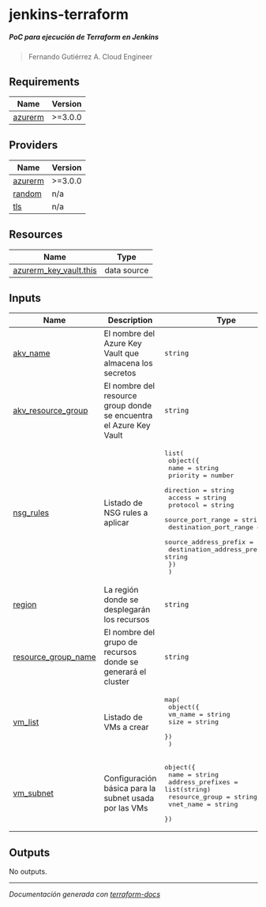 <!-- BEGIN_TF_DOCS -->
# jenkins-terraform
##### PoC para ejecución de Terraform en Jenkins  
>Fernando Gutiérrez A.
>Cloud Engineer

## Requirements

| Name | Version |
|------|---------|
| <a name="requirement_azurerm"></a> [azurerm](#requirement\_azurerm) | >=3.0.0 |

## Providers

| Name | Version |
|------|---------|
| <a name="provider_azurerm"></a> [azurerm](#provider\_azurerm) | >=3.0.0 |
| <a name="provider_random"></a> [random](#provider\_random) | n/a |
| <a name="provider_tls"></a> [tls](#provider\_tls) | n/a |

## Resources

| Name | Type |
|------|------|
| [azurerm_key_vault.this](https://registry.terraform.io/providers/hashicorp/azurerm/latest/docs/data-sources/key_vault) | data source |

## Inputs

| Name | Description | Type | Default | Required |
|------|-------------|------|---------|:--------:|
| <a name="input_akv_name"></a> [akv\_name](#input\_akv\_name) | El nombre del Azure Key Vault que almacena los secretos | `string` | n/a | yes |
| <a name="input_akv_resource_group"></a> [akv\_resource\_group](#input\_akv\_resource\_group) | El nombre del resource group donde se encuentra el Azure Key Vault | `string` | n/a | yes |
| <a name="input_nsg_rules"></a> [nsg\_rules](#input\_nsg\_rules) | Listado de NSG rules a aplicar | <pre>list(<br>        object({<br>            name                       = string<br>            priority                   = number<br>            direction                  = string<br>            access                     = string<br>            protocol                   = string<br>            source_port_range          = string<br>            destination_port_range     = string<br>            source_address_prefix      = string<br>            destination_address_prefix = string<br>        })<br>    )</pre> | n/a | yes |
| <a name="input_region"></a> [region](#input\_region) | La región donde se desplegarán los recursos | `string` | n/a | yes |
| <a name="input_resource_group_name"></a> [resource\_group\_name](#input\_resource\_group\_name) | El nombre del grupo de recursos donde se generará el cluster | `string` | n/a | yes |
| <a name="input_vm_list"></a> [vm\_list](#input\_vm\_list) | Listado de VMs a crear | <pre>map(<br>        object({<br>            vm_name = string<br>            size    = string<br>        })<br>    )</pre> | n/a | yes |
| <a name="input_vm_subnet"></a> [vm\_subnet](#input\_vm\_subnet) | Configuración básica para la subnet usada por las VMs | <pre>object({<br>        name                = string<br>        address_prefixes    = list(string)<br>        resource_group      = string<br>        vnet_name           = string<br>    })</pre> | n/a | yes |

## Outputs

No outputs.

---
*Documentación generada con [terraform-docs](https://github.com/terraform-docs/terraform-docs)*
<!-- END_TF_DOCS -->